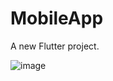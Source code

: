 # MobileApp

A new Flutter project.

![image](https://user-images.githubusercontent.com/63227469/157695398-26cdd438-f449-4ff1-9154-bfe1a26432db.png)
